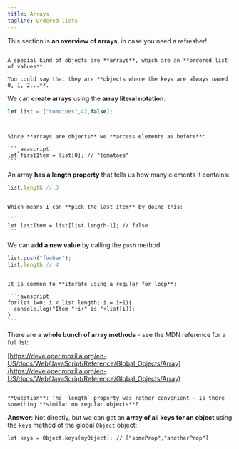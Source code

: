 ```yaml
---
title: Arrays
tagline: Ordered lists
---
```


This section is **an overview of arrays**, in case you need a refresher!

~~~

A special kind of objects are **arrays**, which are an **ordered list of values**.

You could say that they are **objects where the keys are always named 0, 1, 2...**.

~~~

We can **create arrays** using the **array literal notation**:

```javascript
let list = ["tomatoes",42,false];
```

~~~


Since **arrays are objects** we **access elements as before**:

```javascript
let firstItem = list[0]; // "tomatoes"
```

~~~

An array **has a length property** that tells us how many elements it contains:

```javascript
list.length // 3
```

~~~

Which means I can **pick the last item** by doing this:

```
let lastItem = list[list.length-1]; // false
```

~~~

We can **add a new value** by calling the `push` method:

```javascript
list.push("foobar");
list.length // 4
```

~~~

It is common to **iterate using a regular for loop**:

```javascript
for(let i=0; i < list.length; i = i+1){
  console.log("Item "+i+" is "+list[i]);
}
```

~~~

There are a **whole bunch of array methods** - see the MDN reference for a full list:

[https://developer.mozilla.org/en-US/docs/Web/JavaScript/Reference/Global_Objects/Array](https://developer.mozilla.org/en-US/docs/Web/JavaScript/Reference/Global_Objects/Array)

~~~

**Question**: The `length` property was rather convenient - is there something **similar on regular objects**?

~~~

**Answer**: Not directly, but we can get an **array of all keys for an object** using the `keys` method of the global `Object` object:

```
let keys = Object.keys(myObject); // ["someProp","anotherProp"]
```